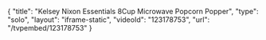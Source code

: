 {
    "title": "Kelsey Nixon Essentials 8Cup Microwave Popcorn Popper",
    "type": "solo",
    "layout": "iframe-static",
    "videoId": "123178753",
    "url": "\/tvpembed\/123178753"
}